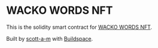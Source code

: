 # WACKO WORDS NFT

This is the solidity smart contract for [WACKO WORDS NFT](https://wackowordsnft.netlify.app/).

Built by [scott-a-m](https://github.com/scott-a-m/) with [Buildspace](https://buildspace.so/).
